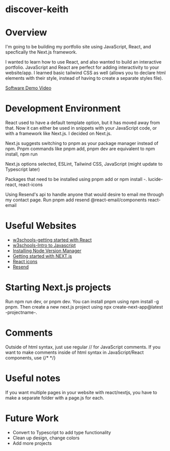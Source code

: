 # discover-keith

# Overview

I'm going to be building my portfolio site using JavaScript, React, and specfically the Next.js framework. 

I wanted to learn how to use React, and also wanted to build an interactive portfolio. JavaScript and React are perfect for adding interactivity to your website/app. I learned basic tailwind CSS as well (allows you to declare html elements with their style, instead of having to create a separate styles file).  


[Software Demo Video](http://youtube.link.goes.here)

# Development Environment

React used to have a default template option, but it has moved away from that. Now it can either be used in snippets with your JavaScript code, or with a framework like Next.js. I decided on Next.js. 

Next.js suggests switching to pnpm as your package manager instead of npm. Pnpm commands like pnpm add, pnpm dev are equivalent to npm install, npm run

Next.js options selected, ESLint, Tailwind CSS, JavaScript (might update to Typescript later)

Packages that need to be installed using pnpm add or npm install -. lucide-react, react-icons

Using Resend's api to handle anyone that would desire to email me through my contact page.
Run pnpm add resend @react-email/components react-email

# Useful Websites


- [w3schools-getting started with React](https://www.w3schools.com/react/react_getstarted.asp)
- [w3schools-Intro to Javascript](https://www.w3schools.com/js/js_intro.asp)
- [Installing Node Version Manager](https://github.com/nvm-sh/nvm?tab=readme-ov-file#installing-and-updating)
- [Getting started with NEXT.js](https://nextjs.org/docs/app/getting-started/layouts-and-pages)
- [React icons](https://react-icons.github.io/react-icons/)
- [Resend](https://resend.com/docs/send-with-nextjs)

# Starting Next.js projects

Run npm run dev, or pnpm dev. You can install pnpm using npm install -g pnpm. Then create a new next.js project using npx create-next-app@latest -projectname-. 

# Comments

Outside of html syntax, just use regular // for JavaScript comments. If you want to make comments inside of html syntax in JavaScript/React components, use {/* */}

# Useful notes

If you want multiple pages in your website with react/nextjs, you have to make a separate folder with a page.js for each. 

# Future Work

- Convert to Typescript to add type functionality
- Clean up design, change colors 
- Add more projects 
